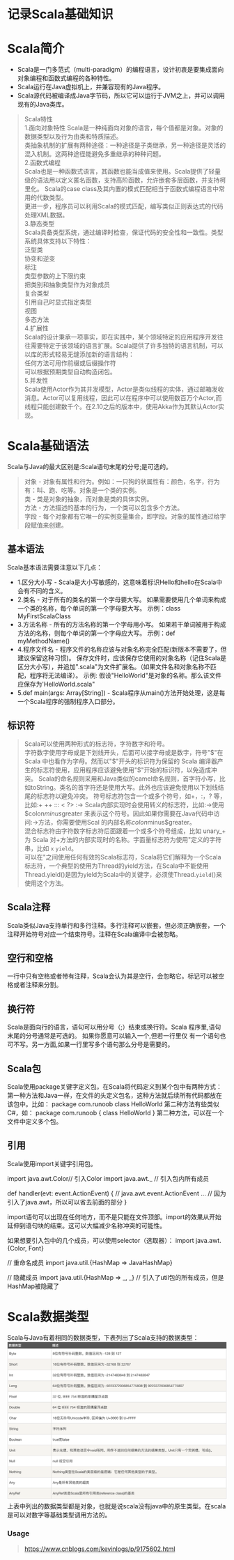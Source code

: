 记录Scala基础知识
======

# Scala简介
* Scala是一门多范式（multi-paradigm）的编程语言，设计初衷是要集成面向对象编程和函数式编程的各种特性。
* Scala运行在Java虚拟机上，并兼容现有的Java程序。
* Scala源代码被编译成Java字节码，所以它可以运行于JVM之上，并可以调用现有的Java类库。
> Scala特性   
  1.面向对象特性
  Scala是一种纯面向对象的语言，每个值都是对象。对象的数据类型以及行为由类和特质描述。  
  类抽象机制的扩展有两种途径：一种途径是子类继承，另一种途径是灵活的混入机制。这两种途径能避免多重继承的种种问题。  
  2.函数式编程   
  Scala也是一种函数式语言，其函数也能当成值来使用。Scala提供了轻量级的语法用以定义匿名函数，支持高阶函数，允许嵌套多层函数，并支持柯里化。
  Scala的case class及其内置的模式匹配相当于函数式编程语言中常用的代数类型。  
  更进一步，程序员可以利用Scala的模式匹配，编写类似正则表达式的代码处理XML数据。       
  3.静态类型        
  Scala具备类型系统，通过编译时检查，保证代码的安全性和一致性。类型系统具体支持以下特性：    
  泛型类   
  协变和逆变     
  标注            
  类型参数的上下限约束        
  把类别和抽象类型作为对象成员        
  复合类型      
  引用自己时显式指定类型       
  视图        
  多态方法      
  4.扩展性       
  Scala的设计秉承一项事实，即在实践中，某个领域特定的应用程序开发往往需要特定于该领域的语言扩展。Scala提供了许多独特的语言机制，可以以库的形式轻易无缝添加新的语言结构：      
  任何方法可用作前缀或后缀操作符       
  可以根据预期类型自动构造闭包。       
  5.并发性     
  Scala使用Actor作为其并发模型，Actor是类似线程的实体，通过邮箱发收消息。Actor可以复用线程，因此可以在程序中可以使用数百万个Actor,而线程只能创建数千个。在2.10之后的版本中，使用Akka作为其默认Actor实现。       

# Scala基础语法
Scala与Java的最大区别是:Scala语句末尾的分号;是可选的。
> 对象 - 对象有属性和行为。例如：一只狗的状属性有：颜色，名字，行为有：叫、跑、吃等。对象是一个类的实例。     
  类 - 类是对象的抽象，而对象是类的具体实例。       
  方法 - 方法描述的基本的行为，一个类可以包含多个方法。      
  字段 - 每个对象都有它唯一的实例变量集合，即字段。对象的属性通过给字段赋值来创建。
        
## 基本语法
   Scala基本语法需要注意以下几点：
   * 1.区分大小写 -  Scala是大小写敏感的，这意味着标识Hello和hello在Scala中会有不同的含义。
   * 2.类名 - 对于所有的类名的第一个字母要大写。
   如果需要使用几个单词来构成一个类的名称，每个单词的第一个字母要大写。
   示例：class MyFirstScalaClass
   * 3.方法名称 - 所有的方法名称的第一个字母用小写。
   如果若干单词被用于构成方法的名称，则每个单词的第一个字母应大写。
   示例：def myMethodName()
   * 4.程序文件名 - 程序文件的名称应该与对象名称完全匹配(新版本不需要了，但建议保留这种习惯)。
   保存文件时，应该保存它使用的对象名称（记住Scala是区分大小写），并追加".scala"为文件扩展名。（如果文件名和对象名称不匹配，程序将无法编译）。
   示例: 假设"HelloWorld"是对象的名称。那么该文件应保存为'HelloWorld.scala"
   * 5.def main(args: Array[String]) - Scala程序从main()方法开始处理，这是每一个Scala程序的强制程序入口部分。
   
## 标识符
>  Scala可以使用两种形式的标志符，字符数字和符号。      
   字符数字使用字母或是下划线开头，后面可以接字母或是数字，符号"$"在 Scala 中也看作为字母。然而以"$"开头的标识符为保留的 Scala 编译器产生的标志符使用，应用程序应该避免使用"$"开始的标识符，以免造成冲突。      
   Scala的命名规则采用和Java类似的camel命名规则，首字符小写，比如toString。类名的首字符还是使用大写。此外也应该避免使用以下划线结尾的标志符以避免冲突。
   符号标志符包含一个或多个符号，如+，:，? 等，比如:+ ++ ::: < ?> :->     
   Scala内部实现时会使用转义的标志符，比如:->使用$colon$minus$greater 来表示这个符号。因此如果你需要在Java代码中访问:->方法，你需要使用Scal 的内部名称$colon$minus$greater。     
   混合标志符由字符数字标志符后面跟着一个或多个符号组成，比如 unary_+ 为 Scala 对+方法的内部实现时的名称。字面量标志符为使用"定义的字符串，比如 `x` `yield`。     
   可以在"之间使用任何有效的Scala标志符，Scala将它们解释为一个Scala标志符，一个典型的使用为Thread的yield方法，在Scala中不能使用Thread.yield()是因为yield为Scala中的关键字，必须使Thread.`yield`()来使用这个方法。

## Scala注释
   Scala类似Java支持单行和多行注释。多行注释可以嵌套，但必须正确嵌套，一个注释开始符号对应一个结束符号。注释在Scala编译中会被忽略。

## 空行和空格
   一行中只有空格或者带有注释，Scala会认为其是空行，会忽略它。标记可以被空格或者注释来分割。
   
## 换行符
   Scala是面向行的语言，语句可以用分号（;）结束或换行符。Scala 程序里,语句末尾的分号通常是可选的。
   如果你愿意可以输入一个,但若一行里仅 有一个语句也可不写。另一方面,如果一行里写多个语句那么分号是需要的。

## Scala包
   Scala使用package关键字定义包，在Scala将代码定义到某个包中有两种方式：
   第一种方法和Java一样，在文件的头定义包名，这种方法就后续所有代码都放在该包中。比如：
   package com.runoob
           class HelloWorld
   第二种方法有些类似 C#，如：
   package com.runoob {
           class HelloWorld 
   }
   第二种方法，可以在一个文件中定义多个包。
   
## 引用
   Scala使用import关键字引用包。
   
   import java.awt.Color// 引入Color
   import java.awt._  // 引入包内所有成员
    
   def handler(evt: event.ActionEvent) { // java.awt.event.ActionEvent
     ...  // 因为引入了java.awt，所以可以省去前面的部分
   }
   
   import语句可以出现在任何地方，而不是只能在文件顶部。import的效果从开始延伸到语句块的结束。这可以大幅减少名称冲突的可能性。
   
   如果想要引入包中的几个成员，可以使用selector（选取器）：
   import java.awt.{Color, Font}
    
   // 重命名成员
   import java.util.{HashMap => JavaHashMap}
    
   // 隐藏成员
   import java.util.{HashMap => _, _} // 引入了util包的所有成员，但是HashMap被隐藏了   
   
# Scala数据类型
  Scala与Java有着相同的数据类型，下表列出了Scala支持的数据类型：
  ![data_type](http://github.com/xidianlina/scala_practice/raw/master/picture/data_type.png)
  上表中列出的数据类型都是对象，也就是说scala没有java中的原生类型。在scala是可以对数字等基础类型调用方法的。



### Usage
> https://www.cnblogs.com/kevinlogs/p/9175602.html  
